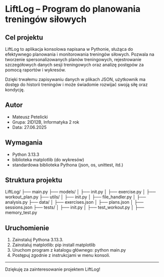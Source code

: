 # LiftLog – Program do planowania treningów siłowych

## Cel projektu
LiftLog to aplikacja konsolowa napisana w Pythonie, służąca do efektywnego planowania i monitorowania treningów siłowych. Pozwala na tworzenie spersonalizowanych planów treningowych, rejestrowanie szczegółowych danych sesji treningowych oraz analizę postępów za pomocą raportów i wykresów.

Dzięki trwałemu zapisywaniu danych w plikach JSON, użytkownik ma dostęp do historii treningów i może świadomie rozwijać swoją siłę oraz kondycję.

## Autor
- Mateusz Petelicki  
- Grupa: 2ID12B, Informatyka 2 rok  
- Data: 27.06.2025

## Wymagania
- Python 3.13.3  
- biblioteka matplotlib (do wykresów)  
- standardowa biblioteka Pythona (json, os, unittest, itd.)

## Struktura projektu
LiftLog/
├── main.py
├── models/
│ ├── init.py
│ ├── exercise.py
│ ├── workout_plan.py
├── utils/
│ ├── init.py
│ ├── file_handler.py
│ ├── analysis.py
├── data/
│ ├── exercises.json
│ ├── plans.json
│ ├── sessions.json
├── tests/
│ ├── init.py
│ ├── test_workout.py
│ ├── memory_test.py


## Uruchomienie
1. Zainstaluj Pythona 3.13.3.  
2. Zainstaluj matplotlib:
pip install matplotlib
3. Uruchom program z katalogu głównego:
python main.py
4. Postępuj zgodnie z instrukcjami w menu konsoli.

---

Dziękuję za zainteresowanie projektem LiftLog!
